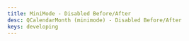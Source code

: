 ```yaml
---
title: MiniMode - Disabled Before/After
desc: QCalendarMonth (minimode) - Disabled Before/After
keys: developing
---
```


<example-viewer
  title="Disabled Before/After"
  file="MiniModeDisabledBeforeAfter"
  codepen-title="QCalendarMonth (mini-mode)"
/>
